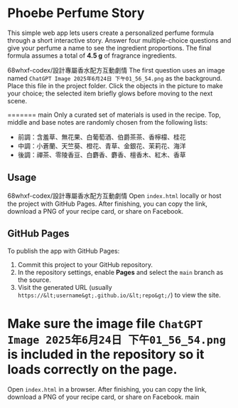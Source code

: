 # Phoebe Perfume Story

This simple web app lets users create a personalized perfume formula through a short interactive story. Answer four multiple-choice questions and give your perfume a name to see the ingredient proportions. The final formula assumes a total of **4.5 g** of fragrance ingredients.

 68whxf-codex/設計專屬香水配方互動劇情
The first question uses an image named `ChatGPT Image 2025年6月24日 下午01_56_54.png` as the background. Place this file in the project folder. Click the objects in the picture to make your choice; the selected item briefly glows before moving to the next scene.

=======
 main
Only a curated set of materials is used in the recipe. Top, middle and base notes are randomly chosen from the following lists:

- 前調：含羞草、無花果、白葡萄酒、伯爵茶茶、香檸檬、桂花
- 中調：小蒼蘭、天竺葵、橙花、青草、金銀花、茉莉花、海洋
- 後調：禪茶、零陵香豆、白麝香、麝香、檀香木、紅木、香草

## Usage
 68whxf-codex/設計專屬香水配方互動劇情
Open `index.html` locally or host the project with GitHub Pages. After finishing, you can copy the link, download a PNG of your recipe card, or share on Facebook.

## GitHub Pages
To publish the app with GitHub Pages:

1. Commit this project to your GitHub repository.
2. In the repository settings, enable **Pages** and select the `main` branch as the source.
3. Visit the generated URL (usually `https://&lt;username&gt;.github.io/&lt;repo&gt;/`) to view the site.

Make sure the image file `ChatGPT Image 2025年6月24日 下午01_56_54.png` is included in the repository so it loads correctly on the page.
=======
Open `index.html` in a browser. After finishing, you can copy the link, download a PNG of your recipe card, or share on Facebook.
 main
